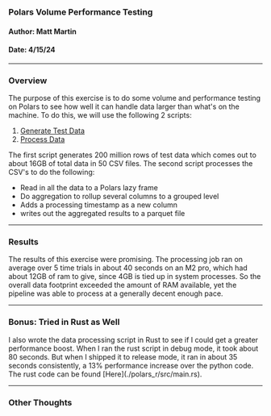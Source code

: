 ### Polars Volume Performance Testing
#### Author: Matt Martin
#### Date: 4/15/24

<hr>
<h3>Overview</h3>
The purpose of this exercise is to do some volume and performance testing on Polars to see how well it can handle data larger than what's on the machine. To do this, we will use the following 2 scripts:

1. [Generate Test Data](./gen_volume_data.py)
2. [Process Data](./process_data.py)

The first script generates 200 million rows of test data which comes out to about 16GB of total data in 50 CSV files. The second script processes the CSV's to do the following:

- Read in all the data to a Polars lazy frame
- Do aggregation to rollup several columns to a grouped level
- Adds a processing timestamp as a new column
- writes out the aggregated results to a parquet file

<hr>
<h3>Results</h3>
The results of this exercise were promising. The processing job ran on average over 5 time trials in about 40 seconds on an M2 pro, which had about 12GB of ram to give, since 4GB is tied up in system processes. So the overall data footprint exceeded the amount of RAM available, yet the pipeline was able to process at a generally decent enough pace.

<hr>
<h3>Bonus: Tried in Rust as Well</h3>
I also wrote the data processing script in Rust to see if I could get a greater performance boost. When I ran the rust script in debug mode, it took about 80 seconds. But when I shipped it to release mode, it ran in about 35 seconds consistently, a 13% performance increase over the python code. The rust code can be found [Here](./polars_r/src/main.rs).

<hr>
<h3>Other Thoughts</h3>

